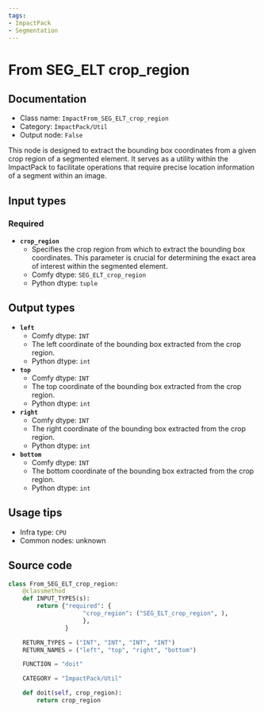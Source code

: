 ```yaml
---
tags:
- ImpactPack
- Segmentation
---
```


# From SEG_ELT crop_region
## Documentation
- Class name: `ImpactFrom_SEG_ELT_crop_region`
- Category: `ImpactPack/Util`
- Output node: `False`

This node is designed to extract the bounding box coordinates from a given crop region of a segmented element. It serves as a utility within the ImpactPack to facilitate operations that require precise location information of a segment within an image.
## Input types
### Required
- **`crop_region`**
    - Specifies the crop region from which to extract the bounding box coordinates. This parameter is crucial for determining the exact area of interest within the segmented element.
    - Comfy dtype: `SEG_ELT_crop_region`
    - Python dtype: `tuple`
## Output types
- **`left`**
    - Comfy dtype: `INT`
    - The left coordinate of the bounding box extracted from the crop region.
    - Python dtype: `int`
- **`top`**
    - Comfy dtype: `INT`
    - The top coordinate of the bounding box extracted from the crop region.
    - Python dtype: `int`
- **`right`**
    - Comfy dtype: `INT`
    - The right coordinate of the bounding box extracted from the crop region.
    - Python dtype: `int`
- **`bottom`**
    - Comfy dtype: `INT`
    - The bottom coordinate of the bounding box extracted from the crop region.
    - Python dtype: `int`
## Usage tips
- Infra type: `CPU`
- Common nodes: unknown


## Source code
```python
class From_SEG_ELT_crop_region:
    @classmethod
    def INPUT_TYPES(s):
        return {"required": {
                     "crop_region": ("SEG_ELT_crop_region", ),
                     },
                }

    RETURN_TYPES = ("INT", "INT", "INT", "INT")
    RETURN_NAMES = ("left", "top", "right", "bottom")

    FUNCTION = "doit"

    CATEGORY = "ImpactPack/Util"

    def doit(self, crop_region):
        return crop_region

```
